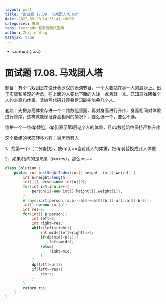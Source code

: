 ```yaml
---
layout: post
title: "面试题 17.08. 马戏团人塔.md"
date: 2022-09-23 14:35:41 +0800
categories: 算法
tags: leetcode 程序员面试宝典
author: Zhijie Wang
mathjax: true
---
```



* content
{:toc}














# 面试题 17.08. 马戏团人塔

题目：有个马戏团正在设计叠罗汉的表演节目，一个人要站在另一人的肩膀上。出于实际和美观的考虑，在上面的人要比下面的人矮一点且轻一点。已知马戏团每个人的身高和体重，请编写代码计算叠罗汉最多能叠几个人。

套路：先把身高体重存进一个二维数组里面，再对身高进行升序，身高相同对体重进行降序，这样就能保证身高相同的情况下，要么选一个，要么不选。

维护一个一维dp数组，dp[i]表示第i层这个人的体重，且dp数组始终保持严格升序

这个数组的状态转移方程：遍历所有人

1、找第一个i（二分查找），使dp[i]>=当前此人的体重，把dp[i]替换成此人体重

2、如果i指向的是末尾（i==res），那么res++

```java
class Solution {
    public int bestSeqAtIndex(int[] height, int[] weight) {
        int n=height.length;
        int[][] person=new int[n][2];
        for(int i=0;i<n;i++){
            person[i]=new int[]{height[i],weight[i]};
        }
        Arrays.sort(person,(a,b)->a[0]==b[0]?b[1]-a[1]:a[0]-b[0]);
        int[] dp=new int[n];
        int res=0;
        for(int[] p:person){
            int left=0;
            int right=res;
            while(left<right){
                int mid=(left+right)>>1;
                if(dp[mid]<p[1]){
                    left=mid+1;
                }else{
                    right=mid;
                }
            }
            dp[left]=p[1];
            if(left==res){
                res++;
            }
        }
        return res;
    }   
}
```

